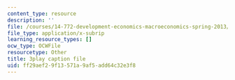 ```yaml
---
content_type: resource
description: ''
file: /courses/14-772-development-economics-macroeconomics-spring-2013/ff29aef29f13571a9af5add64c32e3f8_ONO1anWuNOk.vtt
file_type: application/x-subrip
learning_resource_types: []
ocw_type: OCWFile
resourcetype: Other
title: 3play caption file
uid: ff29aef2-9f13-571a-9af5-add64c32e3f8
---
```

